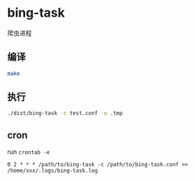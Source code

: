 # bing-task

爬虫进程


## 编译

```bash
make
```

## 执行

```bash
./dist/bing-task -c test.conf -o .tmp
```

## cron

run `crontab -e`

```
0 2 * * * /path/to/bing-task -c /path/to/bing-task.conf >> /home/xxx/.logs/bing-task.log
```
